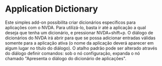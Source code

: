 # Application Dictionary

Este simples add-on possibilita criar dicionários específicos para aplicações com o NVDA.
Para utilizá-lo, basta ir até a aplicação a qual deseja que tenha um dicionário, e pressionar NVDA+shift+p. O diálogo de dicionários do NVDA irá abrir para que se possa adicionar entradas válidas somente para a aplicação ativa (o nome da aplicação deverá aparecer em algum lugar no título do diálogo).
O atalho padrão pode ser alterado através do diálogo definir comandos: sob o nó configuração, expanda o nó chamado "Apresenta o diálogo do dicionário de aplicações".
